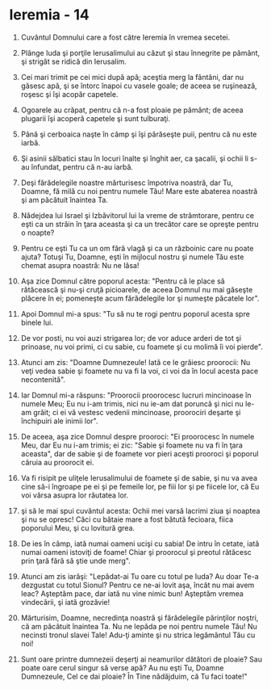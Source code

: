# Ieremia - 14

1. Cuvântul Domnului care a fost către Ieremia în vremea secetei. 

2. Plânge Iuda şi porţile Ierusalimului au căzut şi stau înnegrite pe pământ, şi strigăt se ridică din Ierusalim. 

3. Cei mari trimit pe cei mici după apă; aceştia merg la fântâni, dar nu găsesc apă, şi se întorc înapoi cu vasele goale; de aceea se ruşinează, roşesc şi îşi acopăr capetele. 

4. Ogoarele au crăpat, pentru că n-a fost ploaie pe pământ; de aceea plugarii îşi acoperă capetele şi sunt tulburaţi. 

5. Până şi cerboaica naşte în câmp şi îşi părăseşte puii, pentru că nu este iarbă. 

6. Şi asinii sălbatici stau în locuri înalte şi înghit aer, ca şacalii, şi ochii li s-au înfundat, pentru că n-au iarbă. 

7. Deşi fărădelegile noastre mărturisesc împotriva noastră, dar Tu, Doamne, fă milă cu noi pentru numele Tău! Mare este abaterea noastră şi am păcătuit înaintea Ta. 

8. Nădejdea lui Israel şi Izbăvitorul lui la vreme de strâmtorare, pentru ce eşti ca un străin în ţara aceasta şi ca un trecător care se opreşte pentru o noapte? 

9. Pentru ce eşti Tu ca un om fără vlagă şi ca un războinic care nu poate ajuta? Totuşi Tu, Doamne, eşti în mijlocul nostru şi numele Tău este chemat asupra noastră: Nu ne lăsa! 

10. Aşa zice Domnul către poporul acesta: "Pentru că le place să rătăcească şi nu-şi cruţă picioarele, de aceea Domnul nu mai găseşte plăcere în ei; pomeneşte acum fărădelegile lor şi numeşte păcatele lor". 

11. Apoi Domnul mi-a spus: "Tu să nu te rogi pentru poporul acesta spre binele lui. 

12. De vor posti, nu voi auzi strigarea lor; de vor aduce arderi de tot şi prinoase, nu voi primi, ci cu sabie, cu foamete şi cu molimă îi voi pierde". 

13. Atunci am zis: "Doamne Dumnezeule! Iată ce le grăiesc proorocii: Nu veţi vedea sabie şi foamete nu va fi la voi, ci voi da în locul acesta pace necontenită". 

14. Iar Domnul mi-a răspuns: "Proorocii proorocesc lucruri mincinoase în numele Meu; Eu nu i-am trimis, nici nu ie-am dat poruncă şi nici nu le-am grăit; ci ei vă vestesc vedenii mincinoase, proorociri deşarte şi închipuiri ale inimii lor". 

15. De aceea, aşa zice Domnul despre prooroci: "Ei proorocesc în numele Meu, dar Eu nu i-am trimis; ei zic: "Sabie şi foamete nu va fi în ţara aceasta", dar de sabie şi de foamete vor pieri aceşti prooroci şi poporul căruia au proorocit ei. 

16. Va fi risipit pe uliţele Ierusalimului de foamete şi de sabie, şi nu va avea cine să-i îngroape pe ei şi pe femeile lor, pe fiii lor şi pe fiicele lor, că Eu voi vărsa asupra lor răutatea lor. 

17. şi să le mai spui cuvântul acesta: Ochii mei varsă lacrimi ziua şi noaptea şi nu se opresc! Căci cu bătaie mare a fost bătută fecioara, fiica poporului Meu, şi cu lovitură grea. 

18. De ies în câmp, iată numai oameni ucişi cu sabia! De intru în cetate, iată numai oameni istoviţi de foame! Chiar şi proorocul şi preotul rătăcesc prin ţară fără să ştie unde merg". 

19. Atunci am zis iarăşi: "Lepădat-ai Tu oare cu totul pe Iuda? Au doar Te-a dezgustat cu totul Sionul? Pentru ce ne-ai lovit aşa, încât nu mai avem leac? Aşteptăm pace, dar iată nu vine nimic bun! Aşteptăm vremea vindecării, şi iată grozăvie! 

20. Mărturisim, Doamne, necredinţa noastră şi fărădelegile părinţilor noştri, că am păcătuit înaintea Ta. Nu ne lepăda pe noi pentru numele Tău! Nu necinsti tronul slavei Tale! Adu-ţi aminte şi nu strica legământul Tău cu noi! 

21. Sunt oare printre dumnezeii deşerţi ai neamurilor dătători de ploaie? Sau poate oare cerul singur să verse apă? Au nu eşti Tu, Doamne Dumnezeule, Cel ce dai ploaie? În Tine nădăjduim, că Tu faci toate!" 

